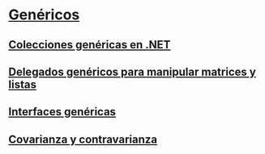 # [Genéricos](index.md)
## [Colecciones genéricas en .NET](collections.md)
## [Delegados genéricos para manipular matrices y listas](delegates-for-manipulating-arrays-and-lists.md)
## [Interfaces genéricas](interfaces.md)
## [Covarianza y contravarianza](covariance-and-contravariance.md)
